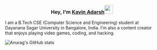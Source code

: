 <h3 align="center">Hey, I'm <a href="">Kavin Adarsh</a><img src="https://media.giphy.com/media/hvRJCLFzcasrR4ia7z/giphy.gif" width="28"></h3>


I am a B.Tech CSE (Computer Science and Engineering) student at Dayanana Sagar University in Bangalore, India. I'm also a content creator that enjoys playing video games, coding, and hacking.


![Anurag's GitHub stats](https://github-readme-stats.vercel.app/api?username=Kavin-Adarsh&show_icons=true&theme=dark)


